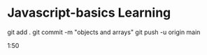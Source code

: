 # Javascript-basics Learning

git add .
git commit -m "objects and arrays"
git push -u origin main

1:50